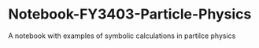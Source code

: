 # Notebook-FY3403-Particle-Physics
A notebook with examples of symbolic calculations in partilce physics
